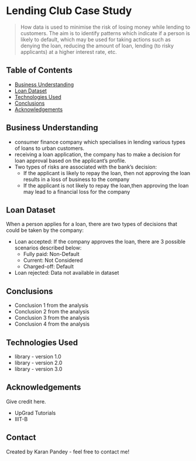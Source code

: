 # Lending Club Case Study
> How data is used to minimise the risk of losing money while lending to customers. The aim is to identify patterns which indicate if a person is likely to default, which may be used for taking actions such as denying the loan, reducing the amount of loan, lending (to risky applicants) at a higher interest rate, etc.


## Table of Contents
* [Business Understanding](#Business-Understanding)
* [Loan Dataset](#Loan-Dataset)
* [Technologies Used](#technologies-used)
* [Conclusions](#conclusions)
* [Acknowledgements](#acknowledgements)

## Business Understanding

- consumer finance company which specialises in lending various types of loans to urban customers.
- receiving a loan application, the company has to make a decision for loan approval based on the applicant’s profile.
- Two types of risks are associated with the bank’s decision:
    - If the applicant is likely to repay the loan, then not approving the loan results in a loss of business to the company
    - If the applicant is not likely to repay the loan,then approving the loan may lead to a financial loss for the company

## Loan Dataset

When a person applies for a loan, there are two types of decisions that could be taken by the company:

- Loan accepted: If the company approves the loan, there are 3 possible scenarios described below:
   - Fully paid: Non-Default
   - Current: Not Considered
   - Charged-off: Default
- Loan rejected: Data not available in dataset

## Conclusions
- Conclusion 1 from the analysis
- Conclusion 2 from the analysis
- Conclusion 3 from the analysis
- Conclusion 4 from the analysis

## Technologies Used
- library - version 1.0
- library - version 2.0
- library - version 3.0

## Acknowledgements
Give credit here.
- UpGrad Tutorials
- IIIT-B

## Contact
Created by Karan Pandey - feel free to contact me!

